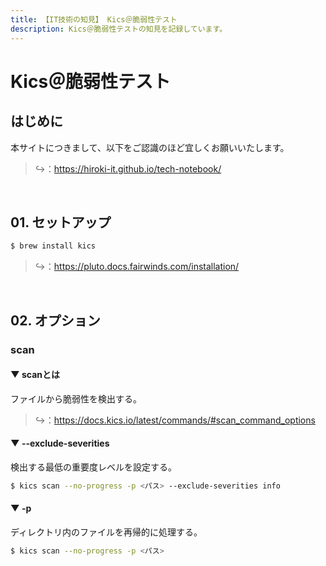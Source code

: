 ```yaml
---
title: 【IT技術の知見】 Kics＠脆弱性テスト
description: Kics＠脆弱性テストの知見を記録しています。
---
```


# Kics＠脆弱性テスト

## はじめに

本サイトにつきまして、以下をご認識のほど宜しくお願いいたします。

> ↪️：https://hiroki-it.github.io/tech-notebook/

<br>

## 01. セットアップ

```bash
$ brew install kics
```

> ↪️：https://pluto.docs.fairwinds.com/installation/

<br>

## 02. オプション

### scan

#### ▼ scanとは

ファイルから脆弱性を検出する。

> ↪️：https://docs.kics.io/latest/commands/#scan_command_options

#### ▼ --exclude-severities

検出する最低の重要度レベルを設定する。

```bash
$ kics scan --no-progress -p <パス> --exclude-severities info
```

#### ▼ -p

ディレクトリ内のファイルを再帰的に処理する。

```bash
$ kics scan --no-progress -p <パス>
```

<br>
